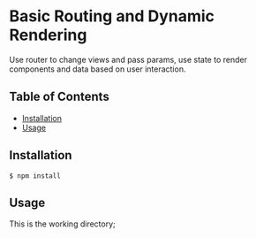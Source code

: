 # Basic Routing and Dynamic Rendering


Use router to change views and pass params, use state to render components and data based on user interaction.

## Table of Contents

* [Installation](#installation)
* [Usage](#usage)


## Installation

    $ npm install


## Usage

This is the working directory;